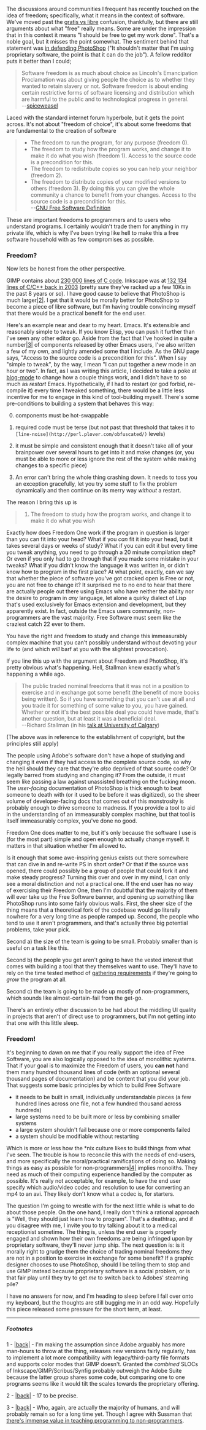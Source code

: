 The discussions around communities I frequent has recently touched on the idea of freedom; specifically, what it means in the context of software. We've moved past the [gratis vs libre](http://en.wikipedia.org/wiki/Gratis_versus_libre) confusion, thankfully, but there are still arguments about what "free" really means. Some are under the impression that in this context it means "I should be free to get my work done". That's a noble goal, but it misses the point somewhat. The sentiment behind that statement was [in defending PhotoShop](http://www.reddit.com/r/linux/comments/gywoj/adobe_and_linux_creative_suite_for_linux/) ("It shouldn't matter that I'm using proprietary software, the point is that it can do the job"). A fellow redditor puts it better than I could;


>   Software freedom is as much about choice as Lincoln's Emancipation Proclamation was about giving people the choice as to whether they wanted to retain slavery or not. Software freedom is about ending certain restrictive forms of software licensing and distribution which are harmful to the public and to technological progress in general.   
> --[spiceweasel](http://www.reddit.com/user/spiceweasel)  


Laced with the standard internet forum hyperbole, but it gets the point across. It's not about "freedom of choice", it's about some freedoms that are fundamental to the creation of software

> - The freedom to run the program, for any purpose (freedom 0).  
> - The freedom to study how the program works, and change it to make it do what you wish (freedom 1). Access to the source code is a precondition for this.  
> - The freedom to redistribute copies so you can help your neighbor (freedom 2).  
> - The freedom to distribute copies of your modified versions to others (freedom 3). By doing this you can give the whole community a chance to benefit from your changes. Access to the source code is a precondition for this.  
> --[GNU Free Software Definition](http://www.gnu.org/philosophy/free-sw.html)  

These are important freedoms to programmers and to users who understand programs. I certainly wouldn't trade them for anything in my private life, which is why I've been trying like hell to make this a free software household with as few compromises as possible.

### <a name="freedom-huh" href="#freedom-huh"></a>Freedom?

Now lets be honest from the other perspective. 

GIMP contains about [230 000 lines of C code](http://manual.gimp.org/en/gimp-introduction-history-2-0.html). Inkscape was at [132 134 lines of C/C++ back in 2003](http://inkscape.org/status/status_20031215.php) (pretty sure they've racked up a few 10Ks in the past 8 years or so). I have good cause to believe that PhotoShop is much larger<a name="note-Wed-May-18-234811EDT-2011"></a>[|2|](#foot-Wed-May-18-234811EDT-2011). I get that it would be morally better for PhotoShop to become a piece of libre software, but I'm having trouble convincing myself that there would be a practical benefit for the end user.

Here's an example near and dear to my heart. Emacs. It's extensible and reasonably simple to tweak. If you know Elisp, you can push it further than I've seen any other editor go. Aside from the fact that I've hooked in quite a number<a name="note-Wed-May-18-234920EDT-2011"></a>[|3|](#foot-Wed-May-18-234920EDT-2011) of components released by other Emacs users, I've also written a few of my own, and lightly amended some that I include. As the GNU page says, "Access to the source code is a precondition for this". When I say "simple to tweak", by the way, I mean "I can put together a new mode in an hour or two". In fact, as I was writing this article, I decided to take a poke at [blog-mode](https://github.com/Inaimathi/emacs-utils/blob/master/blog-mode.el) to change how a couple things work, and I didn't have to so much as *restart* Emacs. Hypothetically, if I had to restart (or god forbid, re-compile it) every time I tweaked something, there would be a little less incentive for me to engage in this kind of tool-building myself. There's some pre-conditions to building a system that behaves this way:

0. components must be hot-swappable

1. required code must be terse (but not past that threshold that takes it to `[line-noise](http://perl.plover.com/obfuscated/)` levels)

2. it must be simple and consistent enough that it doesn't take all of your brainpower over several hours to get into it and make changes (or, you must be able to more or less ignore the rest of the system while making changes to a specific piece)

3. An error can't bring the whole thing crashing down. It needs to toss you an exception gracefully, let you try some stuff to fix the problem dynamically and then continue on its merry way *without* a restart.

The reason I bring this up is

>   1. The freedom to study how the program works, and change it to make it do what you wish

Exactly how does Freedom One work if the program in question is larger than you can fit into your head? What if you *can* fit it into your head, but it takes several days or weeks of study? What if you can edit it but every time you tweak anything, you need to go through a 20 minute compilation step? Or even if you only had to go through that if you made some mistake in your tweaks? What if you didn't know the language it was written in, or didn't know how to program in the first place? At what point, exactly, can we say that whether the piece of software you've got cracked open is Free or not, you are not free to change it? It surprised me to no end to hear that there are actually people out there using Emacs who have neither the ability nor the desire to program in *any* language, let alone a quirky dialect of Lisp that's used exclusively for Emacs extension and development, but they apparently exist. In fact, outside the Emacs users community, non-programmers are the vast majority. Free Software must seem like the craziest catch 22 ever to them. 

You have the right and freedom to study and change this immeasurably complex machine that you can't possibly understand without devoting your life to (and which *will* barf at you with the slightest provocation).

If you line this up with the argument about Freedom and PhotoShop, it's pretty obvious what's happening. Hell, Stallman knew exactly what's happening a while ago.


>   The public traded nominal freedoms that it was not in a position to exercise and in exchange got some benefit (the benefit of more books being written). So if you have something that you can't use at all and you trade it for something of some value to you, you have gained. Whether or not it's the best possible deal you could have made, that's another question, but at least it was a beneficial deal.  
> --Richard Stallman (in his [talk at University of Calgary](http://www.youtube.com/watch?v=SNBMdDaYhZA))  


(The above was in reference to the establishment of copyright, but the principles still apply)

The people using Adobe's software don't have a hope of studying and changing it even if they had access to the complete source code, so why the hell should they care that they're *also* deprived of that source code? Or legally barred from studying and changing it? From the outside, it must seem like passing a law against unassisted breathing on the fucking moon. The *user-facing* documentation of PhotoShop is thick enough to beat someone to death with (or it used to be before it was digitized), so the sheer volume of developer-facing docs that comes out of this monstrosity is probably enough to drive someone to madness. If you provide a tool to aid in the understanding of an immeasurably complex machine, but that tool is itself immeasurably complex, you've done no good.

Freedom One does matter to me, but it's only because the software I use is (for the most part) simple and open enough to actually change myself. It matters in that situation whether I'm allowed to.

Is it enough that some awe-inspiring genius exists out there somewhere that can dive in and re-write PS in short order? Or that if the source was opened, there could possibly be a group of people that could fork it and make steady progress? Turning this over and over in my mind, I can only see a moral distinction and not a practical one. If the end user has no way of exercising their Freedom One, then I'm doubtful that the majority of them will ever take up the Free Software banner, and opening up something like PhotoShop runs into some fairly obvious walls. First, the sheer size of the thing means that a theoretical fork of the codebase would go literally nowhere for a very long time as people ramped up. Second, the people who tend to use it aren't programmers, and that's actually three big potential problems, take your pick. 

Second a) the size of the team is going to be small. Probably smaller than is useful on a task like this. 

Second b) the people you get aren't going to have the vested interest that comes with building a tool that they themselves want to use. They'll have to rely on the time tested method of [gathering requirements](http://steve-yegge.blogspot.com/2008/08/business-requirements-are-bullshit.html) if they're going to *grow* the program at all.

Second c) the team is going to be made up mostly of non-programmers, which sounds like almost-certain-fail from the get-go.

There's an entirely other discussion to be had about the middling UI quality in projects that aren't of direct use to programmers, but I'm not getting into that one with this little sleep.

### <a name="freedom" href="#freedom"></a>Freedom!

It's beginning to dawn on me that if you really support the idea of Free Software, you are also logically opposed to the idea of monolithic systems. That if your goal is to maximize the Freedom of users, you **can not** hand them many hundred thousand lines of code (with an optional several thousand pages of documentation) and be content that you did your job. That suggests some basic principles by which to build Free Software


-   it needs to be built in small, individually understandable pieces (a few hundred lines across one file, not a few hundred thousand across hundreds)
-   large systems need to be built more or less by combining smaller systems
-   a large system shouldn't fail because one or more components failed
-   a system should be modifiable without restarting


Which is more or less how the *nix culture likes to build things from what I've seen. The trouble is how to reconcile this with the needs of end-users, and more specifically the moral/practical ramifications of doing so. Making things as easy as possible for non-programmers<a name="note-Thu-May-19-001035EDT-2011"></a>[|4|](#foot-Thu-May-19-001035EDT-2011) implies monoliths. They need as much of their computing experience handled by the computer as possible. It's really not acceptable, for example, to have the end user specify which audio/video codec and resolution to use for converting an mp4 to an avi. They likely don't know what a codec is, for starters. 

The question I'm going to wrestle with for the next little while is what to do about those people. On the one hand, I really don't think a rational approach is "Well, they should just learn how to program". That's a deathtrap, and if you disagree with me, I invite you to try talking about it to a medical receptionist sometime. The thing is, unless the end user is properly engaged and shown how their own freedoms are being infringed upon by proprietary software, they'll never jump ship. The next question is: is it morally right to grudge them the choice of trading nominal freedoms they are not in a position to exercise in exchange for some benefit? If a graphic designer chooses to use PhotoShop, should I be telling them to stop and use GIMP instead because proprietary software is a social problem, or is that fair play until they try to get *me* to switch back to Adobes' steaming pile? 

I have no answers for now, and I'm heading to sleep before I fall over onto my keyboard, but the thoughts are still bugging me in an odd way. Hopefully this piece released some pressure for the short term, at least.


* * *
##### Footnotes

1 - <a name="foot-Wed-May-18-234811EDT-2011"></a>[|back|](#note-Wed-May-18-234811EDT-2011) - I'm making the assumption since Adobe arguably has more man-hours to throw at the thing, releases new versions fairly regularly, has to implement a lot more compatibility with legacy/third-party file formats and supports color modes that GIMP doesn't. Granted the *combined* SLOCs of Inkscape/GIMP/Scribus/Synfig probably outweigh the Adobe Suite because the latter group shares some code, but comparing one to one programs seems like it would tilt the scales towards the proprietary offering.

2 - <a name="foot-Wed-May-18-234920EDT-2011"></a>[|back|](#note-Wed-May-18-234920EDT-2011) -  17 to be precise.

3 - <a name="foot-Thu-May-19-001035EDT-2011"></a>[|back|](#note-Thu-May-19-001035EDT-2011) - Who, again, are actually the majority of humans, and will probably remain so for a long time yet. Though I agree with Sussman that [there's immense value in teaching programming to non-programmers](http://video.google.com/videoplay?docid=-2726904509434151616#).
